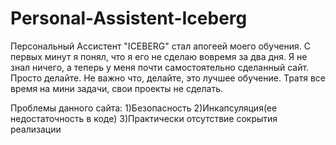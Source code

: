 # Personal-Assistent-Iceberg

Персональный Ассистент "ICEBERG" стал апогеей моего обучения. С первых минут я понял, что я его не сделаю вовремя за два дня. Я не знал ничего, а теперь у меня почти самостоятельно сделанный сайт.
Просто делайте. Не важно что, делайте, это лучшее обучение. Тратя все время на мини задачи, свои проекты не сделать. 

Проблемы данного сайта:
1)Безопасность
2)Инкапсуляция(ее недостаточность в коде)
3)Практически отсутствие сокрытия реализации